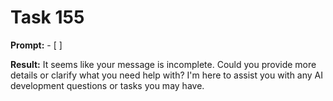 # Task 155

**Prompt:** - [ ]

**Result:**
It seems like your message is incomplete. Could you provide more details or clarify what you need help with? I'm here to assist you with any AI development questions or tasks you may have.
